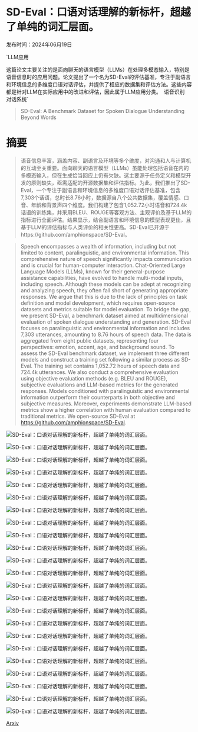 # SD-Eval：口语对话理解的新标杆，超越了单纯的词汇层面。

发布时间：2024年06月19日

`LLM应用

这篇论文主要关注的是面向聊天的语言模型（LLMs）在处理多模态输入，特别是语音信息时的应用问题。论文提出了一个名为SD-Eval的评估基准，专注于副语言和环境信息的多维度口语对话评估，并提供了相应的数据集和评估方法。这些内容都是针对LLM在实际应用中的改进和评估，因此属于LLM应用分类。` `语音识别` `对话系统`

> SD-Eval: A Benchmark Dataset for Spoken Dialogue Understanding Beyond Words

# 摘要

> 语音信息丰富，涵盖内容、副语言及环境等多个维度，对沟通和人与计算机的互动至关重要。面向聊天的语言模型（LLMs）虽能处理包括语音在内的多模态输入，但在生成恰当回应上仍有欠缺。这主要源于任务定义和模型开发的原则缺失，亟需适配的开源数据集和评估指标。为此，我们推出了SD-Eval，一个专注于副语言和环境信息的多维度口语对话评估基准，包含7,303个话语，总时长8.76小时，数据源自八个公共数据集，覆盖情感、口音、年龄和背景声四个维度。我们构建了包含1,052.72小时语音和724.4k话语的训练集，并采用BLEU、ROUGE等客观方法、主观评价及基于LLM的指标进行全面评估。结果显示，结合副语言和环境信息的模型表现更佳，且基于LLM的评估指标与人类评价的相关性更高。SD-Eval已开源于https://github.com/amphionspace/SD-Eval。

> Speech encompasses a wealth of information, including but not limited to content, paralinguistic, and environmental information. This comprehensive nature of speech significantly impacts communication and is crucial for human-computer interaction. Chat-Oriented Large Language Models (LLMs), known for their general-purpose assistance capabilities, have evolved to handle multi-modal inputs, including speech. Although these models can be adept at recognizing and analyzing speech, they often fall short of generating appropriate responses. We argue that this is due to the lack of principles on task definition and model development, which requires open-source datasets and metrics suitable for model evaluation. To bridge the gap, we present SD-Eval, a benchmark dataset aimed at multidimensional evaluation of spoken dialogue understanding and generation. SD-Eval focuses on paralinguistic and environmental information and includes 7,303 utterances, amounting to 8.76 hours of speech data. The data is aggregated from eight public datasets, representing four perspectives: emotion, accent, age, and background sound. To assess the SD-Eval benchmark dataset, we implement three different models and construct a training set following a similar process as SD-Eval. The training set contains 1,052.72 hours of speech data and 724.4k utterances. We also conduct a comprehensive evaluation using objective evaluation methods (e.g. BLEU and ROUGE), subjective evaluations and LLM-based metrics for the generated responses. Models conditioned with paralinguistic and environmental information outperform their counterparts in both objective and subjective measures. Moreover, experiments demonstrate LLM-based metrics show a higher correlation with human evaluation compared to traditional metrics. We open-source SD-Eval at https://github.com/amphionspace/SD-Eval.

![SD-Eval：口语对话理解的新标杆，超越了单纯的词汇层面。](../../../paper_images/2406.13340/x1.png)

![SD-Eval：口语对话理解的新标杆，超越了单纯的词汇层面。](../../../paper_images/2406.13340/x2.png)

![SD-Eval：口语对话理解的新标杆，超越了单纯的词汇层面。](../../../paper_images/2406.13340/x3.png)

![SD-Eval：口语对话理解的新标杆，超越了单纯的词汇层面。](../../../paper_images/2406.13340/x4.png)

![SD-Eval：口语对话理解的新标杆，超越了单纯的词汇层面。](../../../paper_images/2406.13340/x5.png)

![SD-Eval：口语对话理解的新标杆，超越了单纯的词汇层面。](../../../paper_images/2406.13340/x6.png)

![SD-Eval：口语对话理解的新标杆，超越了单纯的词汇层面。](../../../paper_images/2406.13340/x7.png)

![SD-Eval：口语对话理解的新标杆，超越了单纯的词汇层面。](../../../paper_images/2406.13340/x8.png)

![SD-Eval：口语对话理解的新标杆，超越了单纯的词汇层面。](../../../paper_images/2406.13340/x9.png)

![SD-Eval：口语对话理解的新标杆，超越了单纯的词汇层面。](../../../paper_images/2406.13340/x10.png)

![SD-Eval：口语对话理解的新标杆，超越了单纯的词汇层面。](../../../paper_images/2406.13340/x11.png)

![SD-Eval：口语对话理解的新标杆，超越了单纯的词汇层面。](../../../paper_images/2406.13340/x12.png)

![SD-Eval：口语对话理解的新标杆，超越了单纯的词汇层面。](../../../paper_images/2406.13340/x13.png)

![SD-Eval：口语对话理解的新标杆，超越了单纯的词汇层面。](../../../paper_images/2406.13340/x14.png)

![SD-Eval：口语对话理解的新标杆，超越了单纯的词汇层面。](../../../paper_images/2406.13340/x15.png)

![SD-Eval：口语对话理解的新标杆，超越了单纯的词汇层面。](../../../paper_images/2406.13340/x16.png)

![SD-Eval：口语对话理解的新标杆，超越了单纯的词汇层面。](../../../paper_images/2406.13340/x17.png)

![SD-Eval：口语对话理解的新标杆，超越了单纯的词汇层面。](../../../paper_images/2406.13340/x18.png)

![SD-Eval：口语对话理解的新标杆，超越了单纯的词汇层面。](../../../paper_images/2406.13340/x19.png)

![SD-Eval：口语对话理解的新标杆，超越了单纯的词汇层面。](../../../paper_images/2406.13340/x20.png)

![SD-Eval：口语对话理解的新标杆，超越了单纯的词汇层面。](../../../paper_images/2406.13340/x21.png)

![SD-Eval：口语对话理解的新标杆，超越了单纯的词汇层面。](../../../paper_images/2406.13340/x22.png)

![SD-Eval：口语对话理解的新标杆，超越了单纯的词汇层面。](../../../paper_images/2406.13340/x23.png)

[Arxiv](https://arxiv.org/abs/2406.13340)